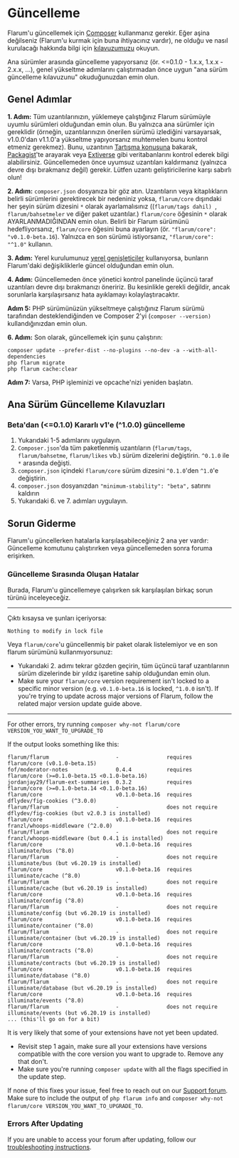 # Güncelleme

Flarum'u güncellemek için [Composer](https://getcomposer.org) kullanmanız gerekir. Eğer aşina değilseniz (Flarum'u kurmak için buna ihtiyacınız vardır), ne olduğu ve nasıl kurulacağı hakkında bilgi için [kılavuzumuzu](composer.md) okuyun.

Ana sürümler arasında güncelleme yapıyorsanız (ör. <=0.1.0 - 1.x.x, 1.x.x - 2.x.x, ...), genel yükseltme adımlarını çalıştırmadan önce uygun "ana sürüm güncelleme kılavuzunu" okuduğunuzdan emin olun.

## Genel Adımlar

**1. Adım:** Tüm uzantılarınızın, yüklemeye çalıştığınız Flarum sürümüyle uyumlu sürümleri olduğundan emin olun. Bu yalnızca ana sürümler için gereklidir (örneğin, uzantılarınızın önerilen sürümü izlediğini varsayarsak, v1.0.0'dan v1.1.0'a yükseltme yapıyorsanız muhtemelen bunu kontrol etmeniz gerekmez). Bunu, uzantının [Tartışma konusuna](https://discuss.flarum.org/t/extensions) bakarak, [Packagist](http://packagist.org/)'te arayarak veya [Extiverse](https://extiverse.com) gibi veritabanlarını kontrol ederek bilgi alabilirsiniz. Güncellemeden önce uyumsuz uzantıları kaldırmanız (yalnızca devre dışı bırakmanız değil) gerekir. Lütfen uzantı geliştiricilerine karşı sabırlı olun!

**2. Adım:** `composer.json` dosyanıza bir göz atın. Uzantıların veya kitaplıkların belirli sürümlerini gerektirecek bir nedeniniz yoksa, `flarum/core` dışındaki her şeyin sürüm dizesini `*` olarak ayarlamalısınız ((`flarum/tags dahil) `, `flarum/bahsetmeler` ve diğer paket uzantılar.) `flarum/core` öğesinin `*` olarak AYARLANMADIĞINDAN emin olun. Belirli bir Flarum sürümünü hedefliyorsanız, `flarum/core` öğesini buna ayarlayın (ör. `"flarum/core": "v0.1.0-beta.16`). Yalnızca en son sürümü istiyorsanız, `"flarum/core": "^1.0"` kullanın.

**3. Adım:** Yerel kurulumunuz [yerel genişleticiler](extenders.md) kullanıyorsa, bunların Flarum'daki değişikliklerle güncel olduğundan emin olun.

**4. Adım:** Güncellemeden önce yönetici kontrol panelinde üçüncü taraf uzantıları devre dışı bırakmanızı öneririz. Bu kesinlikle gerekli değildir, ancak sorunlarla karşılaşırsanız hata ayıklamayı kolaylaştıracaktır.

**Adım 5:** PHP sürümünüzün yükseltmeye çalıştığınız Flarum sürümü tarafından desteklendiğinden ve Composer 2'yi (`composer --version)` kullandığınızdan emin olun.

**6. Adım:** Son olarak, güncellemek için şunu çalıştırın:

```
composer update --prefer-dist --no-plugins --no-dev -a --with-all-dependencies
php flarum migrate
php flarum cache:clear
```

**Adım 7:** Varsa, PHP işleminizi ve opcache'nizi yeniden başlatın.

## Ana Sürüm Güncelleme Kılavuzları

### Beta'dan (<=0.1.0) Kararlı v1'e (^1.0.0) güncelleme

1. Yukarıdaki 1-5 adımlarını uygulayın.
2. `Composer.json`'da tüm paketlenmiş uzantıların (`flarum/tags`, `flarum/bahsetme`, `flarum/likes` vb.) sürüm dizelerini değiştirin. `^0.1.0` ile `*` arasında değişti.
3. `composer.json` içindeki `flarum/core` sürüm dizesini `^0.1.0`'den `^1.0`'e değiştirin.
4. `composer.json` dosyanızdan `"minimum-stability": "beta",` satırını kaldırın
5. Yukarıdaki 6. ve 7. adımları uygulayın.

## Sorun Giderme

Flarum'u güncellerken hatalarla karşılaşabileceğiniz 2 ana yer vardır: Güncelleme komutunu çalıştırırken veya güncellemeden sonra foruma erişirken.

### Güncelleme Sırasında Oluşan Hatalar

Burada, Flarum'u güncellemeye çalışırken sık karşılaşılan birkaç sorun türünü inceleyeceğiz.

---

Çıktı kısaysa ve şunları içeriyorsa:

```
Nothing to modify in lock file
```

Veya `flarum/core`'u güncellenmiş bir paket olarak listelemiyor ve en son flarum sürümünü kullanmıyorsunuz:

- Yukarıdaki 2. adımı tekrar gözden geçirin, tüm üçüncü taraf uzantılarının sürüm dizelerinde bir yıldız işaretine sahip olduğundan emin olun.
- Make sure your `flarum/core` version requirement isn't locked to a specific minor version (e.g. `v0.1.0-beta.16` is locked, `^1.0.0` isn't). If you're trying to update across major versions of Flarum, follow the related major version update guide above.

---

For other errors, try running `composer why-not flarum/core VERSION_YOU_WANT_TO_UPGRADE_TO`

If the output looks something like this:

```
flarum/flarum                     -               requires          flarum/core (v0.1.0-beta.15)
fof/moderator-notes               0.4.4           requires          flarum/core (>=0.1.0-beta.15 <0.1.0-beta.16)
jordanjay29/flarum-ext-summaries  0.3.2           requires          flarum/core (>=0.1.0-beta.14 <0.1.0-beta.16)
flarum/core                       v0.1.0-beta.16  requires          dflydev/fig-cookies (^3.0.0)
flarum/flarum                     -               does not require  dflydev/fig-cookies (but v2.0.3 is installed)
flarum/core                       v0.1.0-beta.16  requires          franzl/whoops-middleware (^2.0.0)
flarum/flarum                     -               does not require  franzl/whoops-middleware (but 0.4.1 is installed)
flarum/core                       v0.1.0-beta.16  requires          illuminate/bus (^8.0)
flarum/flarum                     -               does not require  illuminate/bus (but v6.20.19 is installed)
flarum/core                       v0.1.0-beta.16  requires          illuminate/cache (^8.0)
flarum/flarum                     -               does not require  illuminate/cache (but v6.20.19 is installed)
flarum/core                       v0.1.0-beta.16  requires          illuminate/config (^8.0)
flarum/flarum                     -               does not require  illuminate/config (but v6.20.19 is installed)
flarum/core                       v0.1.0-beta.16  requires          illuminate/container (^8.0)
flarum/flarum                     -               does not require  illuminate/container (but v6.20.19 is installed)
flarum/core                       v0.1.0-beta.16  requires          illuminate/contracts (^8.0)
flarum/flarum                     -               does not require  illuminate/contracts (but v6.20.19 is installed)
flarum/core                       v0.1.0-beta.16  requires          illuminate/database (^8.0)
flarum/flarum                     -               does not require  illuminate/database (but v6.20.19 is installed)
flarum/core                       v0.1.0-beta.16  requires          illuminate/events (^8.0)
flarum/flarum                     -               does not require  illuminate/events (but v6.20.19 is installed)
... (this'll go on for a bit)
```

It is very likely that some of your extensions have not yet been updated.

- Revisit step 1 again, make sure all your extensions have versions compatible with the core version you want to upgrade to. Remove any that don't.
- Make sure you're running `composer update` with all the flags specified in the update step.

If none of this fixes your issue, feel free to reach out on our [Support forum](https://discuss.flarum.org/t/support). Make sure to include the output of `php flarum info` and `composer why-not flarum/core VERSION_YOU_WANT_TO_UPGRADE_TO`.

### Errors After Updating

If you are unable to access your forum after updating, follow our [troubleshooting instructions](troubleshoot.md).
